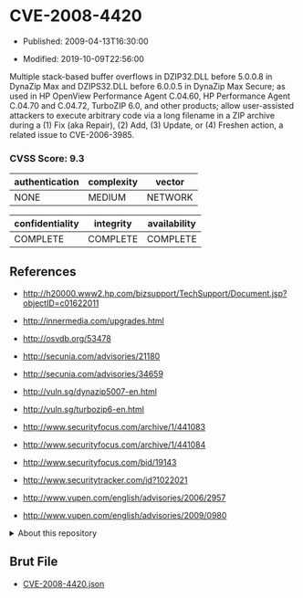 # CVE-2008-4420

- Published: 2009-04-13T16:30:00

- Modified: 2019-10-09T22:56:00

Multiple stack-based buffer overflows in DZIP32.DLL before 5.0.0.8 in DynaZip Max and DZIPS32.DLL before 6.0.0.5 in DynaZip Max Secure; as used in HP OpenView Performance Agent C.04.60, HP Performance Agent C.04.70 and C.04.72, TurboZIP 6.0, and other products; allow user-assisted attackers to execute arbitrary code via a long filename in a ZIP archive during a (1) Fix (aka Repair), (2) Add, (3) Update, or (4) Freshen action, a related issue to CVE-2006-3985.

### CVSS Score: **9.3**

| authentication | complexity | vector |
| --- | --- | --- |
| NONE | MEDIUM | NETWORK |

| confidentiality | integrity | availability |
| --- | --- | --- |
| COMPLETE | COMPLETE | COMPLETE |

## References

* http://h20000.www2.hp.com/bizsupport/TechSupport/Document.jsp?objectID=c01622011

* http://innermedia.com/upgrades.html

* http://osvdb.org/53478

* http://secunia.com/advisories/21180

* http://secunia.com/advisories/34659

* http://vuln.sg/dynazip5007-en.html

* http://vuln.sg/turbozip6-en.html

* http://www.securityfocus.com/archive/1/441083

* http://www.securityfocus.com/archive/1/441084

* http://www.securityfocus.com/bid/19143

* http://www.securitytracker.com/id?1022021

* http://www.vupen.com/english/advisories/2006/2957

* http://www.vupen.com/english/advisories/2009/0980

<details>
<summary>About this repository</summary> 

  This repository is part of the project [Live Hack CVE](https://github.com/Live-Hack-CVE). Main website can be found [www.live-hack.org](https://www.live-hack.org) 
  
  Made by [Sn0wAlice](https://github.com/Sn0wAlice) for the people that care about security and need to have a feed of the latest CVEs. Hope you enjoy it, don't forget to star the repo and follow me on [Twitter](https://twitter.com/Sn0wAlice) and [Github](https://github.com/Sn0wAlice). And that is my [personnal website](https://www.alice-snow.me/)

  - [Home Page](https://github.com/Live-Hack-CVE)
  - [Framework](https://github.com/Live-Hack-CVE/cve-framework)
  - [CVE database](https://github.com/Live-Hack-CVE/full_database)
  - [Changelog](https://github.com/Live-Hack-CVE/Changelog)
</details>

## Brut File

* [CVE-2008-4420.json](https://raw.githubusercontent.com/Live-Hack-CVE/full_database/main/cves/2008/CVE-2008-4420.json)

